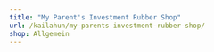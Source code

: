 ```yaml
---
title: "My Parent's Investment Rubber Shop"
url: /kailahun/my-parents-investment-rubber-shop/
shop: Allgemein
---
```

